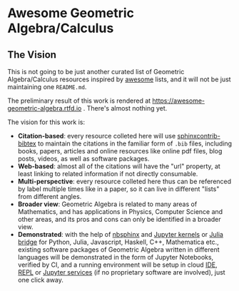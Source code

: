 # Awesome Geometric Algebra/Calculus

## The Vision

This is not going to be just another curated list of Geometric Algebra/Calculus resources inspired by [awesome](https://github.com/sindresorhus/awesome) lists, and it will not be just maintaining one `README.md`.

The preliminary result of this work is rendered at https://awesome-geometric-algebra.rtfd.io . There's almost nothing yet.

The vision for this work is:

- **Citation-based**: every resource colleted here will use [sphinxcontrib-bibtex](https://github.com/mcmtroffaes/sphinxcontrib-bibtex) to maintain the citations in the familiar form of `.bib` files, including books, papers, articles and online resources like online pdf files, blog posts, videos, as well as software packages.
- **Web-based**: almost all of the citations will have the "url" property, at least linking to related information if not directly consumable. 
- **Multi-perspective**: every resource colleted here thus can be referenced by label multiple times like in a paper, so it can live in different "lists" from different angles.
- **Broader view**: Geometric Algebra is related to many areas of Mathematics, and has applications in Physics, Computer Science and other areas, and its pros and cons can only be identified in a broader view.
- **Demonstrated**: with the help of [nbsphinx](https://nbsphinx.readthedocs.io/) and [Jupyter kernels](https://github.com/jupyter/jupyter/wiki/Jupyter-kernels) or [Julia bridge](https://github.com/JuliaInterop) for Python, Julia, Javascript, Haskell, C++, Mathematica etc., existing software packages of Geometric Algebra written in different languages will be demonstrated in the form of Jupyter Notebooks, verified by CI, and a running environment will be setup in cloud [IDE](https://gitpod.io), [REPL](https://repl.it/) or [Jupyter services](https://mybinder.org/) (if no proprietary software are involved), just one click away.
